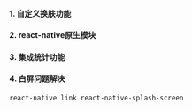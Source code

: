 #### 1. 自定义换肤功能

#### 2. react-native原生模块

#### 3. 集成统计功能

#### 4. 白屏问题解决

    react-native link react-native-splash-screen



